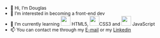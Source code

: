 - 👋 Hi, I’m Douglas
- 👀 I’m interested in becoming a front-end dev
- 🌱 I’m currently learning <img src="https://cdn.jsdelivr.net/gh/devicons/devicon/icons/html5/html5-original-wordmark.svg" width="30" height="30"/> HTML5, <img src="https://cdn.jsdelivr.net/gh/devicons/devicon/icons/css3/css3-original-wordmark.svg" width="30" height="30"/>CSS3 and <img src="https://cdn.jsdelivr.net/gh/devicons/devicon/icons/javascript/javascript-original.svg" width="30" height="30"/> JavaScript
- 📫 You can contact me through my <a href=mailto:douglasgjar@gmail.com target="_blank" rel="external">E-mail</a> or my  <a href="https://www.linkedin.com/in/douglasgjar/" target="_blank" rel="external">Linkedin</a> 

<!---
douglasgjar/douglasgjar is a ✨ special ✨ repository because its `README.md` (this file) appears on your GitHub profile.
You can click the Preview link to take a look at your changes.
--->
